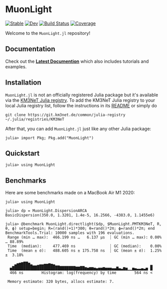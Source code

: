 # MuonLight

[![Stable](https://img.shields.io/badge/docs-stable-blue.svg)](https://tgal.pages.km3net.de/MuonLight.jl/stable)
[![Dev](https://img.shields.io/badge/docs-dev-blue.svg)](https://tgal.pages.km3net.de/MuonLight.jl/dev)
[![Build Status](https://git.km3net.de/tgal/MuonLight.jl/badges/main/pipeline.svg)](https://git.km3net.de/tgal/MuonLight.jl/pipelines)
[![Coverage](https://git.km3net.de/tgal/MuonLight.jl/badges/main/coverage.svg)](https://git.km3net.de/tgal/MuonLight.jl/commits/main)

Welcome to the `MuonLight.jl` repository!


## Documentation

Check out the **[Latest Documention](https://tgal.pages.km3net.de/MuonLight.jl/dev)**
which also includes tutorials and examples.


## Installation

`MuonLight.jl` is not an officially registered Julia package but it's available via
the [KM3NeT Julia registry](https://git.km3net.de/common/julia-registry). To add
the KM3NeT Julia registry to your local Julia registry list, follow the
instructions in its
[README](https://git.km3net.de/common/julia-registry#adding-the-registry) or simply do

    git clone https://git.km3net.de/common/julia-registry ~/.julia/registries/KM3NeT
    
After that, you can add `MuonLight.jl` just like any other Julia package:

    julia> import Pkg; Pkg.add("MuonLight")
    

## Quickstart

``` julia-repl
julia> using MuonLight
```

## Benchmarks

Here are some benchmarks made on a MacBook Air M1 2020:

``` julia-repl
julia> using MuonLight

julia> dp = MuonLight.DispersionARCA
BasicDispersion(350.0, 1.3201, 1.4e-5, 16.2566, -4383.0, 1.1455e6)

julia> @benchmark MuonLight.directlight($dp, $MuonLight.PMTKM3NeT, R, θ, ϕ) setup=begin; R=(rand()+1)*300; θ=rand()*2π; ϕ=rand()*2π; end
BenchmarkTools.Trial: 10000 samples with 196 evaluations.
 Range (min … max):  466.199 ns …   6.137 μs  ┊ GC (min … max): 0.00% … 88.89%
 Time  (median):     477.469 ns               ┊ GC (median):    0.00%
 Time  (mean ± σ):   488.605 ns ± 175.758 ns  ┊ GC (mean ± σ):  1.25% ±  3.18%

    ▃▅▆▇██▆▃▁▁▂▃▃▄▄▅▄▃▁▁                                        ▂
  ▅████████████████████████████▇▇██▆▅▆▆▅▄▅▅▆▅▅▅▄▄▇▄▃▆▅▁▁▅▄▃▃▄▃▅ █
  466 ns        Histogram: log(frequency) by time        564 ns <

 Memory estimate: 320 bytes, allocs estimate: 7.
```
